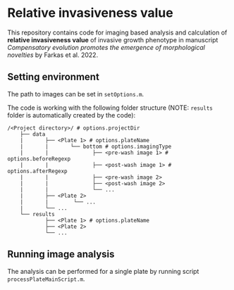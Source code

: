 
# Relative invasiveness value

This repository contains code for imaging based analysis and calculation of **relative invasiveness value** of invasive growth phenotype in manuscript *Compensatory evolution promotes the emergence of morphological novelties* by Farkas et al. 2022.

## Setting environment

The path to images can be set in ```setOptions.m```.

The code is working with the following folder structure (NOTE: ```results``` folder is automatically created by the code):

```
/<Project directory>/ # options.projectDir
    ├── data
    |       ├── <Plate 1> # options.plateName
    |       |       └── bottom # options.imagingType
    |       |              ├── <pre-wash image 1> # options.beforeRegexp
    |       |              ├── <post-wash image 1> # options.afterRegexp
    |       |              ├── <pre-wash image 2>
    |       |              ├── <post-wash image 2>
    |       |              └── ...
    |       ├── <Plate 2> 
    |       |        └── ...
    |       └── ...
    └── results
            ├── <Plate 1> # options.plateName
            ├── <Plate 2> 
            └── ...
```

## Running image analysis

The analysis can be performed for a single plate by running script ```processPlateMainScript.m```.
